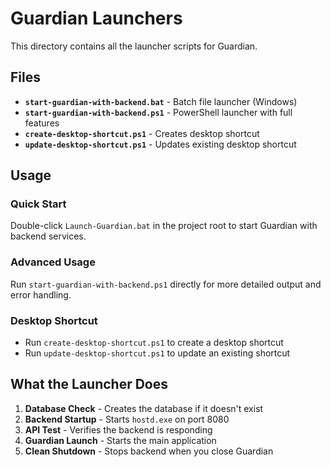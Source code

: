 # Guardian Launchers

This directory contains all the launcher scripts for Guardian.

## Files

- **`start-guardian-with-backend.bat`** - Batch file launcher (Windows)
- **`start-guardian-with-backend.ps1`** - PowerShell launcher with full features
- **`create-desktop-shortcut.ps1`** - Creates desktop shortcut
- **`update-desktop-shortcut.ps1`** - Updates existing desktop shortcut

## Usage

### Quick Start
Double-click `Launch-Guardian.bat` in the project root to start Guardian with backend services.

### Advanced Usage
Run `start-guardian-with-backend.ps1` directly for more detailed output and error handling.

### Desktop Shortcut
- Run `create-desktop-shortcut.ps1` to create a desktop shortcut
- Run `update-desktop-shortcut.ps1` to update an existing shortcut

## What the Launcher Does

1. **Database Check** - Creates the database if it doesn't exist
2. **Backend Startup** - Starts `hostd.exe` on port 8080
3. **API Test** - Verifies the backend is responding
4. **Guardian Launch** - Starts the main application
5. **Clean Shutdown** - Stops backend when you close Guardian

